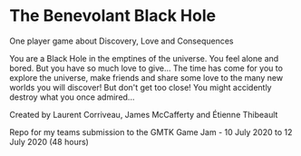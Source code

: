 # The Benevolant Black Hole
One player game about Discovery, Love and Consequences

You are a Black Hole in the emptines of the universe. You feel alone and bored. But you have so much love to give... The time has come for you to explore the universe, make friends and share some love to the many new worlds you will discover! But don't get too close! You might accidently destroy what you once admired...

Created by Laurent Corriveau, James McCafferty and Étienne Thibeault

[](./docs/1.jpg)
[](./docs/2.jpg)
[](./docs/3.jpg)
[](./docs/4.jpg)
[](./docs/5.jpg)

Repo for my teams submission to the GMTK Game Jam - 10 July 2020 to 12 July 2020 (48 hours)